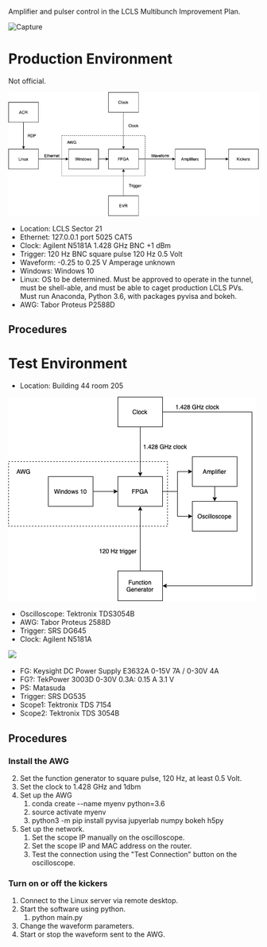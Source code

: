 Amplifier and pulser control in the LCLS Multibunch Improvement Plan.

![Capture](https://user-images.githubusercontent.com/89935000/141534359-73715a3d-bfac-4d9a-875f-b0daab74b26a.PNG)

# Production Environment

Not official.

![](production.png)

- Location: LCLS Sector 21
- Ethernet: 127.0.0.1 port 5025 CAT5
- Clock: Agilent N5181A 1.428 GHz BNC +1 dBm
- Trigger: 120 Hz BNC square pulse 120 Hz 0.5 Volt
- Waveform: -0.25 to 0.25 V Amperage unknown
- Windows: Windows 10
- Linux: OS to be determined. Must be approved to operate in the tunnel, must be shell-able, and must be able to caget production LCLS PVs. Must run Anaconda, Python 3.6, with packages pyvisa and bokeh.
- AWG: Tabor Proteus P2588D

## Procedures

# Test Environment

- Location: Building 44 room 205

![](test-diagram.png)

- Oscilloscope: Tektronix TDS3054B
- AWG: Tabor Proteus 2588D
- Trigger: SRS DG645
- Clock: Agilent N5181A

![](https://user-images.githubusercontent.com/89935000/143211811-6b9165d9-7fbc-466b-b547-27252f304749.png)

- FG: Keysight DC Power Supply E3632A 0-15V 7A / 0-30V 4A
- FG?: TekPower 3003D 0-30V 0.3A: 0.15 A 3.1 V
- PS: Matasuda
- Trigger: SRS DG535
- Scope1: Tektronix TDS 7154
- Scope2: Tektronix TDS 3054B

## Procedures

### Install the AWG

2. Set the function generator to square pulse, 120 Hz, at least 0.5 Volt.
3. Set the clock to 1.428 GHz and 1dbm
4. Set up the AWG
   1. conda create --name myenv python=3.6
   1. source activate myenv
   1. python3 -m pip install pyvisa jupyerlab numpy bokeh h5py
5. Set up the network.
    1. Set the scope IP manually on the oscilloscope.
    1. Set the scope IP and MAC address on the router.
    1. Test the connection using the "Test Connection" button on the oscilloscope.

### Turn on or off the kickers

1. Connect to the Linux server via remote desktop.
1. Start the software using python.
	1. python main.py
1. Change the waveform parameters.
1. Start or stop the waveform sent to the AWG.

